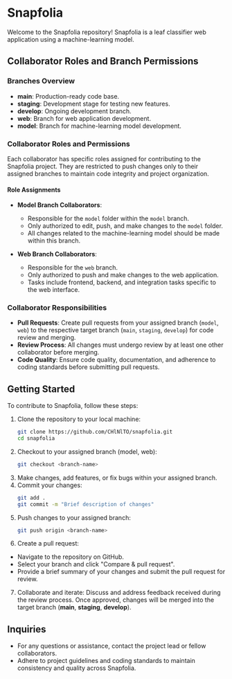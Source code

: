 # Snapfolia

Welcome to the Snapfolia repository! Snapfolia is a leaf classifier web application using a machine-learning model.

## Collaborator Roles and Branch Permissions

### Branches Overview

- **main**: Production-ready code base.
- **staging**: Development stage for testing new features.
- **develop**: Ongoing development branch.
- **web**: Branch for web application development.
- **model**: Branch for machine-learning model development.

### Collaborator Roles and Permissions

Each collaborator has specific roles assigned for contributing to the Snapfolia project. They are restricted to push changes only to their assigned branches to maintain code integrity and project organization.

#### Role Assignments

- **Model Branch Collaborators**:
  - Responsible for the `model` folder within the `model` branch.
  - Only authorized to edit, push, and make changes to the `model` folder.
  - All changes related to the machine-learning model should be made within this branch.

- **Web Branch Collaborators**:
  - Responsible for the `web` branch.
  - Only authorized to push and make changes to the web application.
  - Tasks include frontend, backend, and integration tasks specific to the web interface.

### Collaborator Responsibilities

- **Pull Requests**: Create pull requests from your assigned branch (`model`, `web`) to the respective target branch (`main`, `staging`, `develop`) for code review and merging.
- **Review Process**: All changes must undergo review by at least one other collaborator before merging.
- **Code Quality**: Ensure code quality, documentation, and adherence to coding standards before submitting pull requests.

## Getting Started

To contribute to Snapfolia, follow these steps:

1. Clone the repository to your local machine:
   ```bash
   git clone https://github.com/CHlNlTO/snapfolia.git
   cd snapfolia
2. Checkout to your assigned branch (model, web):
   ```bash
   git checkout <branch-name>
3. Make changes, add features, or fix bugs within your assigned branch.
4. Commit your changes:
   ```bash
   git add .
   git commit -m "Brief description of changes"
5. Push changes to your assigned branch:
   ```bash
   git push origin <branch-name>
6. Create a pull request:
- Navigate to the repository on GitHub.
- Select your branch and click "Compare & pull request".
- Provide a brief summary of your changes and submit the pull request for review.
7. Collaborate and iterate: Discuss and address feedback received during the review process. Once approved, changes will be merged into the target branch (**main**, **staging**, **develop**).

## Inquiries
- For any questions or assistance, contact the project lead or fellow collaborators.
- Adhere to project guidelines and coding standards to maintain consistency and quality across Snapfolia.
